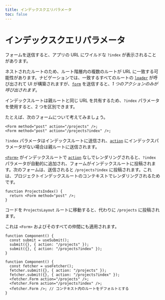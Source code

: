 ```yaml
---
title: インデックスクエリパラメータ
toc: false
---
```


# インデックスクエリパラメータ

フォームを送信すると、アプリの URL にワイルドな `?index` が表示されることがあります。

ネストされたルートのため、ルート階層内の複数のルートが URL に一致する可能性があります。ナビゲーションでは、一致するすべてのルートの [`loader`][loader] が呼び出されて UI が構築されますが、[`form`][form_element] を送信すると、_1 つのアクションのみが呼び出されます_。

インデックスルートは親ルートと同じ URL を共有するため、`?index` パラメータを使用すると、2 つを区別できます。

たとえば、次のフォームについて考えてみましょう。

```tsx
<Form method="post" action="/projects" />;
<Form method="post" action="/projects?index" />;
```

`?index` パラメータはインデックスルートに送信され、[`action`][form_component_action] にインデックスパラメータがない場合は親ルートに送信されます。

[`<Form>`][form_component] がインデックスルートで [`action`][action] なしでレンダリングされると、`?index` パラメータが自動的に追加され、フォームがインデックスルートに投稿されます。次のフォームは、送信されると `/projects?index` に投稿されます。これは、プロジェクトインデックスルートのコンテキストでレンダリングされるためです。

```tsx filename=app/routes/projects._index.tsx
function ProjectsIndex() {
  return <Form method="post" />;
}
```

コードを `ProjectsLayout` ルートに移動すると、代わりに `/projects` に投稿されます。

これは `<Form>` およびそのすべての仲間にも適用されます。

```tsx
function Component() {
  const submit = useSubmit();
  submit({}, { action: "/projects" });
  submit({}, { action: "/projects?index" });
}
```

```tsx
function Component() {
  const fetcher = useFetcher();
  fetcher.submit({}, { action: "/projects" });
  fetcher.submit({}, { action: "/projects?index" });
  <fetcher.Form action="/projects" />;
  <fetcher.Form action="/projects?index" />;
  <fetcher.Form />; // コンテキスト内のルートをデフォルトとする
}
```

[loader]: ../route/loader
[form_element]: https://developer.mozilla.org/en-US/docs/Web/HTML/Element/form
[form_component_action]: ../components/form#action
[form_component]: ../components/form
[action]: ../route/action
